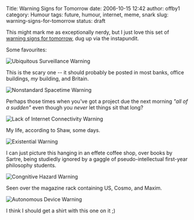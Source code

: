 Title: Warning Signs for Tomorrow
date: 2006-10-15 12:42
author: offby1
category: Humour
tags: future, humour, internet, meme, snark
slug: warning-signs-for-tomorrow
status: draft

This might mark me as exceptionally nerdy, but I just love this set of [warning signs for tomorrow](http://lifeboat.com/ex/warning.signs.for.tomorrow), dug up via the instapundit.

Some favourites:

![Ubiquitous Surveillance Warning](http://offby1.files.wordpress.com/2006/10/ubiquitioussurveillancewarning.jpg)

This is the scary one \-- it should probably be posted in most banks, office buildings, *my* building, and Britain.

![Nonstandard Spacetime Warning](http://offby1.files.wordpress.com/2006/10/nonstandardspacetimewarning.jpg)

Perhaps those times when you\'ve got a project due the next morning *\"all of a sudden\"* even though you *never* let things sit that long?

![Lack of Internet Connectivity Warning](http://offby1.files.wordpress.com/2006/10/lackofinternetconnectivitywarning.jpg)

My life, according to Shaw, some days.

![Existential Warning](http://offby1.files.wordpress.com/2006/10/existentialthreatwarning.jpg)

I can just picture this hanging in an effete coffee shop, over books by Sartre, being studiedly ignored by a gaggle of pseudo-intellectual first-year philosophy students.

![Congnitive Hazard Warning](http://offby1.files.wordpress.com/2006/10/cognitivehazardwarning.jpg)

Seen over the magazine rack containing US, Cosmo, and Maxim.

![Autonomous Device Warning](http://offby1.files.wordpress.com/2006/10/autonomousdevicewarning.jpg)

I think I should get a shirt with this one on it ;)
